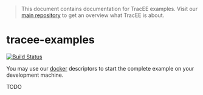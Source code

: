 > This document contains documentation for TracEE examples. Visit our [main repository](https://github.com/tracee/tracee) to get an overview what TracEE is about.

# tracee-examples

[![Build Status](https://secure.travis-ci.org/tracee/tracee-examples.png)](https://travis-ci.org/tracee/tracee-examples)

You may use our [docker](docker/) descriptors to start the complete example on your development machine.

TODO
